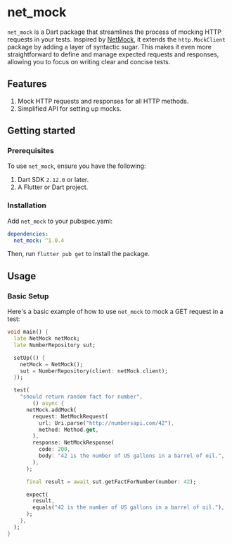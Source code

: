 # net_mock

`net_mock` is a Dart package that streamlines the process of mocking HTTP requests in your tests.
Inspired by [NetMock](https://github.com/DenisBronx/NetMock), it extends the `http.MockClient`
package by adding a layer of syntactic sugar. This makes it even more straightforward to define and
manage expected requests and responses, allowing you to focus on writing clear and concise tests.

## Features

1. Mock HTTP requests and responses for all HTTP methods.
2. Simplified API for setting up mocks.

## Getting started

### Prerequisites

To use `net_mock`, ensure you have the following:

1. Dart SDK `2.12.0` or later.
2. A Flutter or Dart project.

### Installation

Add `net_mock` to your pubspec.yaml:

```yaml
dependencies:
  net_mock: ^1.0.4
```

Then, run `flutter pub get` to install the package.

## Usage

### Basic Setup

Here's a basic example of how to use `net_mock` to mock a GET request in a test:

```dart
void main() {
  late NetMock netMock;
  late NumberRepository sut;

  setUp(() {
    netMock = NetMock();
    sut = NumberRepository(client: netMock.client);
  });

  test(
    "should return random fact for number",
        () async {
      netMock.addMock(
        request: NetMockRequest(
          url: Uri.parse("http://numbersapi.com/42"),
          method: Method.get,
        ),
        response: NetMockResponse(
          code: 200,
          body: "42 is the number of US gallons in a barrel of oil.",
        ),
      );

      final result = await sut.getFactForNumber(number: 42);

      expect(
        result,
        equals("42 is the number of US gallons in a barrel of oil."),
      );
    },
  );
}

```
